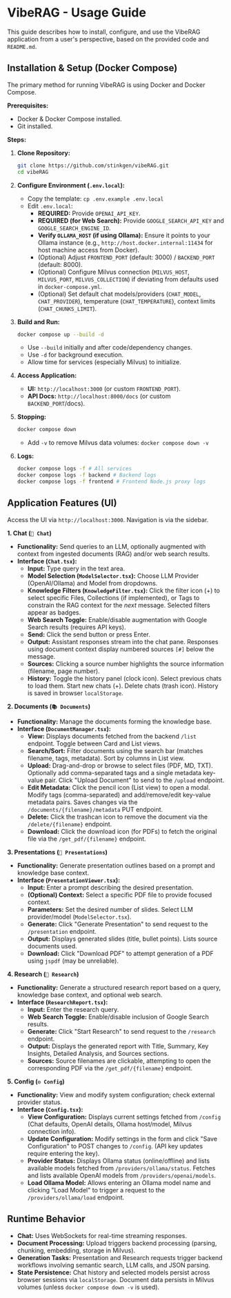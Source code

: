 # VibeRAG - Usage Guide

This guide describes how to install, configure, and use the VibeRAG application from a user's perspective, based on the provided code and `README.md`.

## Installation & Setup (Docker Compose)

The primary method for running VibeRAG is using Docker and Docker Compose.

**Prerequisites:**

*   Docker & Docker Compose installed.
*   Git installed.

**Steps:**

1.  **Clone Repository:**
    ```bash
    git clone https://github.com/stinkgen/vibeRAG.git
    cd vibeRAG
    ```

2.  **Configure Environment (`.env.local`):**
    *   Copy the template: `cp .env.example .env.local`
    *   Edit `.env.local`:
        *   **REQUIRED:** Provide `OPENAI_API_KEY`.
        *   **REQUIRED (for Web Search):** Provide `GOOGLE_SEARCH_API_KEY` and `GOOGLE_SEARCH_ENGINE_ID`.
        *   **Verify `OLLAMA_HOST` (if using Ollama):** Ensure it points to your Ollama instance (e.g., `http://host.docker.internal:11434` for host machine access from Docker).
        *   (Optional) Adjust `FRONTEND_PORT` (default: 3000) / `BACKEND_PORT` (default: 8000).
        *   (Optional) Configure Milvus connection (`MILVUS_HOST`, `MILVUS_PORT`, `MILVUS_COLLECTION`) if deviating from defaults used in `docker-compose.yml`.
        *   (Optional) Set default chat models/providers (`CHAT_MODEL`, `CHAT_PROVIDER`), temperature (`CHAT_TEMPERATURE`), context limits (`CHAT_CHUNKS_LIMIT`).

3.  **Build and Run:**
    ```bash
    docker compose up --build -d
    ```
    *   Use `--build` initially and after code/dependency changes.
    *   Use `-d` for background execution.
    *   Allow time for services (especially Milvus) to initialize.

4.  **Access Application:**
    *   **UI:** `http://localhost:3000` (or custom `FRONTEND_PORT`).
    *   **API Docs:** `http://localhost:8000/docs` (or custom `BACKEND_PORT`/docs).

5.  **Stopping:**
    ```bash
    docker compose down
    ```
    *   Add `-v` to remove Milvus data volumes: `docker compose down -v`

6.  **Logs:**
    ```bash
    docker compose logs -f # All services
    docker compose logs -f backend # Backend logs
    docker compose logs -f frontend # Frontend Node.js proxy logs
    ```

## Application Features (UI)

Access the UI via `http://localhost:3000`. Navigation is via the sidebar.

**1. Chat (`💬 Chat`)**

*   **Functionality:** Send queries to an LLM, optionally augmented with context from ingested documents (RAG) and/or web search results.
*   **Interface (`Chat.tsx`):**
    *   **Input:** Type query in the text area.
    *   **Model Selection (`ModelSelector.tsx`):** Choose LLM Provider (OpenAI/Ollama) and Model from dropdowns.
    *   **Knowledge Filters (`KnowledgeFilter.tsx`):** Click the filter icon (+) to select specific Files, Collections (if implemented), or Tags to constrain the RAG context for the *next* message. Selected filters appear as badges.
    *   **Web Search Toggle:** Enable/disable augmentation with Google Search results (requires API keys).
    *   **Send:** Click the send button or press Enter.
    *   **Output:** Assistant responses stream into the chat pane. Responses using document context display numbered sources `[#]` below the message.
    *   **Sources:** Clicking a source number highlights the source information (filename, page number).
    *   **History:** Toggle the history panel (clock icon). Select previous chats to load them. Start new chats (+). Delete chats (trash icon). History is saved in browser `localStorage`.

**2. Documents (`📚 Documents`)**

*   **Functionality:** Manage the documents forming the knowledge base.
*   **Interface (`DocumentManager.tsx`):**
    *   **View:** Displays documents fetched from the backend `/list` endpoint. Toggle between Card and List views.
    *   **Search/Sort:** Filter documents using the search bar (matches filename, tags, metadata). Sort by columns in List view.
    *   **Upload:** Drag-and-drop or browse to select files (PDF, MD, TXT). Optionally add comma-separated tags and a single metadata key-value pair. Click "Upload Document" to send to the `/upload` endpoint.
    *   **Edit Metadata:** Click the pencil icon (List view) to open a modal. Modify tags (comma-separated) and add/remove/edit key-value metadata pairs. Saves changes via the `/documents/{filename}/metadata` PUT endpoint.
    *   **Delete:** Click the trashcan icon to remove the document via the `/delete/{filename}` endpoint.
    *   **Download:** Click the download icon (for PDFs) to fetch the original file via the `/get_pdf/{filename}` endpoint.

**3. Presentations (`🎨 Presentations`)**

*   **Functionality:** Generate presentation outlines based on a prompt and knowledge base context.
*   **Interface (`PresentationViewer.tsx`):**
    *   **Input:** Enter a prompt describing the desired presentation.
    *   **(Optional) Context:** Select a specific PDF file to provide focused context.
    *   **Parameters:** Set the desired number of slides. Select LLM provider/model (`ModelSelector.tsx`).
    *   **Generate:** Click "Generate Presentation" to send request to the `/presentation` endpoint.
    *   **Output:** Displays generated slides (title, bullet points). Lists source documents used.
    *   **Download:** Click "Download PDF" to attempt generation of a PDF using `jspdf` (may be unreliable).

**4. Research (`🔬 Research`)**

*   **Functionality:** Generate a structured research report based on a query, knowledge base context, and optional web search.
*   **Interface (`ResearchReport.tsx`):**
    *   **Input:** Enter the research query.
    *   **Web Search Toggle:** Enable/disable inclusion of Google Search results.
    *   **Generate:** Click "Start Research" to send request to the `/research` endpoint.
    *   **Output:** Displays the generated report with Title, Summary, Key Insights, Detailed Analysis, and Sources sections.
    *   **Sources:** Source filenames are clickable, attempting to open the corresponding PDF via the `/get_pdf/{filename}` endpoint.

**5. Config (`⚙️ Config`)**

*   **Functionality:** View and modify system configuration; check external provider status.
*   **Interface (`Config.tsx`):**
    *   **View Configuration:** Displays current settings fetched from `/config` (Chat defaults, OpenAI details, Ollama host/model, Milvus connection info).
    *   **Update Configuration:** Modify settings in the form and click "Save Configuration" to POST changes to `/config`. (API key updates require entering the key).
    *   **Provider Status:** Displays Ollama status (online/offline) and lists available models fetched from `/providers/ollama/status`. Fetches and lists available OpenAI models from `/providers/openai/models`.
    *   **Load Ollama Model:** Allows entering an Ollama model name and clicking "Load Model" to trigger a request to the `/providers/ollama/load` endpoint.

## Runtime Behavior

*   **Chat:** Uses WebSockets for real-time streaming responses.
*   **Document Processing:** Upload triggers backend processing (parsing, chunking, embedding, storage in Milvus).
*   **Generation Tasks:** Presentation and Research requests trigger backend workflows involving semantic search, LLM calls, and JSON parsing.
*   **State Persistence:** Chat history and selected models persist across browser sessions via `localStorage`. Document data persists in Milvus volumes (unless `docker compose down -v` is used). 